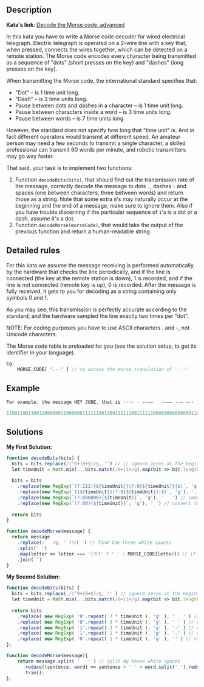 ## Description

**Kata's link**: [Decode the Morse code, advanced](https://www.codewars.com/kata/54b72c16cd7f5154e9000457/javascript)

In this kata you have to write a Morse code decoder for wired electrical telegraph.
Electric telegraph is operated on a 2-wire line with a key that, when pressed, connects the wires together, which can be detected on a remote station. The Morse code encodes every character being transmitted as a sequence of "dots" (short presses on the key) and "dashes" (long presses on the key).

When transmitting the Morse code, the international standard specifies that:
* "Dot" – is 1 time unit long.
* "Dash" – is 3 time units long.
* Pause between dots and dashes in a character – is 1 time unit long.
* Pause between characters inside a word – is 3 time units long.
* Pause between words – is 7 time units long.

However, the standard does not specify how long that "time unit" is. And in fact different operators would transmit at different speed. An amateur person may need a few seconds to transmit a single character, a skilled professional can transmit 60 words per minute, and robotic transmitters may go way faster.


That said, your task is to implement two functions:

1. Function ```decodeBits(bits)```, that should find out the transmission rate of the message, correctly decode the message to dots ```.```, dashes ```-``` and spaces (one between characters, three between words) and return those as a string. Note that some extra ```0```'s may naturally occur at the beginning and the end of a message, make sure to ignore them. Also if you have trouble discerning if the particular sequence of ```1```'s is a dot or a dash, assume it's a dot.
2. Function ```decodeMorse(morseCode)```, that would take the output of the previous function and return a human-readable string.


## Detailed rules

For this kata we assume the message receiving is performed automatically by the hardware that checks the line periodically, and if the line is connected (the key at the remote station is down), 1 is recorded, and if the line is not connected (remote key is up), 0 is recorded. After the message is fully received, it gets to you for decoding as a string containing only symbols 0 and 1.

As you may see, this transmission is perfectly accurate according to the standard, and the hardware sampled the line exactly two times per "dot".

NOTE: For coding purposes you have to use ASCII characters . and -, not Unicode characters.

The Morse code table is preloaded for you (see the solution setup, to get its identifier in your language).
```js
Eg:
	MORSE_CODE[ ".--" ] // to access the morse translation of ".--"
```


## Example

```js
For example, the message HEY JUDE, that is ···· · −·−−   ·−−− ··− −·· · may be received as follows:

1100110011001100000011000000111111001100111111001111110000000000000011001111110011111100111111000000110011001111110000001111110011001100000011
```

## Solutions

**My First Solution:**


```js
function decodeBits(bits) {
  bits = bits.replace(/(^0+|0+$)/g, '') // // ignore zeros at the beginning and the end of a message
  let timeUnit = Math.min(...bits.match(/0+|1+/g).map(bit => bit.length)) // find the time unit
  
  bits = bits
    .replace(new RegExp(`(?:111){${timeUnit}}(?:0{${timeUnit}}|$)`, 'g'), '-') // convert to dash
    .replace(new RegExp(`1{${timeUnit}}(?:0{${timeUnit}}|$)`, 'g'), '.') // convert to dot
    .replace(new RegExp(`(?:000000){${timeUnit}}`, 'g'), '   ') // convert to three white spaces
    .replace(new RegExp(`(?:00){${timeUnit}}`, 'g'), ' ') // convert to a white space
  
  return bits
}

function decodeMorse(message) {
  return message
    .replace(/   /g, ' (ツ) ') // find the three white spaces
    .split(' ')
    .map(letter => letter === '(ツ)' ? ' ' : MORSE_CODE[letter]) // if it's three white spaces, add space to the sentence
    .join('')
}
```

**My Second Solution:**

```js
function decodeBits(bits) {
  bits = bits.replace( /(^0+|0+$)/g, '' ) // ignore zeros at the beginning and the end of a message
  let timeUnit = Math.min(...bits.match(/0+|1+/g).map(bit => bit.length)) // find the time unit
  
  return bits
    .replace( new RegExp( '0'.repeat( 7 * timeUnit ), 'g' ), '   ' ) // convert to three white spaces
    .replace( new RegExp( '0'.repeat( 3 * timeUnit ), 'g' ), ' ' ) // convert to a white space
    .replace( new RegExp( '1'.repeat( 3 * timeUnit ), 'g' ), '-' ) // convert to dash
    .replace( new RegExp( '1'.repeat( 1 * timeUnit ), 'g' ), '.' ) // convert to dot
    .replace( new RegExp( '0'.repeat( 1 * timeUnit ), 'g' ), '' ) // remove the zero
};

function decodeMorse(message){
    return message.split( '   ' ) // split by three white spaces 
      .reduce((sentence, word) => sentence + ' ' + word.split(' ').reduce((word,letter) => word + MORSE_CODE[ letter ], '' ), '' )
      .trim();
};
```


